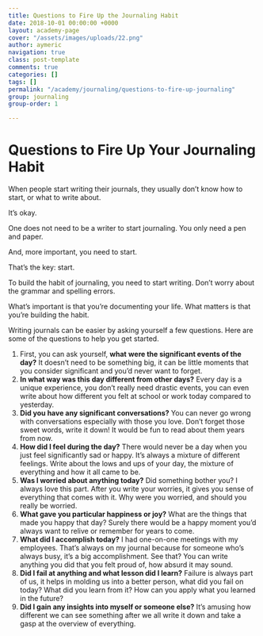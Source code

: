 ```yaml
---
title: Questions to Fire Up the Journaling Habit
date: 2018-10-01 00:00:00 +0000
layout: academy-page
cover: "/assets/images/uploads/22.png"
author: aymeric
navigation: true
class: post-template
comments: true
categories: []
tags: []
permalink: "/academy/journaling/questions-to-fire-up-journaling"
group: journaling
group-order: 1

---
```

# Questions to Fire Up Your Journaling Habit

When people start writing their journals, they usually don’t know how to start, or what to write about.

It’s okay.

One does not need to be a writer to start journaling. You only need a pen and paper.

And, more important, you need to start.

That’s the key: start.

To build the habit of journaling, you need to start writing. Don’t worry about the grammar and spelling errors.

What’s important is that you’re documenting your life. What matters is that you’re building the habit.

Writing journals can be easier by asking yourself a few questions. Here are some of the questions to help you get started.

1. First, you can ask yourself, **what** **were the significant events of the day?** It doesn’t need to be something big, it can be little moments that you consider significant and you’d never want to forget.
2. **In what way was this day different from other days?** Every day is a unique experience, you don’t really need drastic events, you can even write about how different you felt at school or work today compared to yesterday.
3. **Did you have any significant conversations?** You can never go wrong with conversations especially with those you love. Don’t forget those sweet words, write it down! It would be fun to read about them years from now.
4. **How did I feel during the day?** There would never be a day when you just feel significantly sad or happy. It’s always a mixture of different feelings. Write about the lows and ups of your day, the mixture of everything and how it all came to be.
5. **Was I worried about anything today?** Did something bother you? I always love this part. After you write your worries, it gives you sense of everything that comes with it. Why were you worried, and should you really be worried.
6. **What gave you particular happiness or joy?** What are the things that made you happy that day? Surely there would be a happy moment you’d always want to relive or remember for years to come.
7. **What did I accomplish today?** I had one-on-one meetings with my employees. That’s always on my journal because for someone who’s always busy, it’s a big accomplishment. See that? You can write anything you did that you felt proud of, how absurd it may sound.
8. **Did I fail at anything and what lesson did I learn?** Failure is always part of us, it helps in molding us into a better person, what did you fail on today? What did you learn from it? How can you apply what you learned in the future?
9. **Did I gain any insights into myself or someone else?** It’s amusing how different we can see something after we all write it down and take a gasp at the overview of everything.